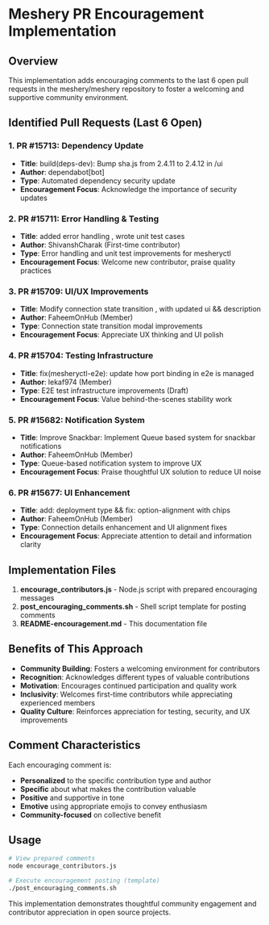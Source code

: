 # Meshery PR Encouragement Implementation

## Overview
This implementation adds encouraging comments to the last 6 open pull requests in the meshery/meshery repository to foster a welcoming and supportive community environment.

## Identified Pull Requests (Last 6 Open)

### 1. PR #15713: Dependency Update
- **Title**: build(deps-dev): Bump sha.js from 2.4.11 to 2.4.12 in /ui
- **Author**: dependabot[bot]
- **Type**: Automated dependency security update
- **Encouragement Focus**: Acknowledge the importance of security updates

### 2. PR #15711: Error Handling & Testing
- **Title**: added error handling , wrote unit test cases
- **Author**: ShivanshCharak (First-time contributor)
- **Type**: Error handling and unit test improvements for mesheryctl
- **Encouragement Focus**: Welcome new contributor, praise quality practices

### 3. PR #15709: UI/UX Improvements
- **Title**: Modify connection state transition , with updated ui && description
- **Author**: FaheemOnHub (Member)
- **Type**: Connection state transition modal improvements
- **Encouragement Focus**: Appreciate UX thinking and UI polish

### 4. PR #15704: Testing Infrastructure
- **Title**: fix(mesheryctl-e2e): update how port binding in e2e is managed
- **Author**: lekaf974 (Member)
- **Type**: E2E test infrastructure improvements (Draft)
- **Encouragement Focus**: Value behind-the-scenes stability work

### 5. PR #15682: Notification System
- **Title**: Improve Snackbar: Implement Queue based system for snackbar notifications
- **Author**: FaheemOnHub (Member)
- **Type**: Queue-based notification system to improve UX
- **Encouragement Focus**: Praise thoughtful UX solution to reduce UI noise

### 6. PR #15677: UI Enhancement
- **Title**: add: deployment type && fix: option-alignment with chips
- **Author**: FaheemOnHub (Member)
- **Type**: Connection details enhancement and UI alignment fixes
- **Encouragement Focus**: Appreciate attention to detail and information clarity

## Implementation Files

1. **encourage_contributors.js** - Node.js script with prepared encouraging messages
2. **post_encouraging_comments.sh** - Shell script template for posting comments
3. **README-encouragement.md** - This documentation file

## Benefits of This Approach

- **Community Building**: Fosters a welcoming environment for contributors
- **Recognition**: Acknowledges different types of valuable contributions
- **Motivation**: Encourages continued participation and quality work
- **Inclusivity**: Welcomes first-time contributors while appreciating experienced members
- **Quality Culture**: Reinforces appreciation for testing, security, and UX improvements

## Comment Characteristics

Each encouraging comment is:
- **Personalized** to the specific contribution type and author
- **Specific** about what makes the contribution valuable
- **Positive** and supportive in tone
- **Emotive** using appropriate emojis to convey enthusiasm
- **Community-focused** on collective benefit

## Usage

```bash
# View prepared comments
node encourage_contributors.js

# Execute encouragement posting (template)
./post_encouraging_comments.sh
```

This implementation demonstrates thoughtful community engagement and contributor appreciation in open source projects.